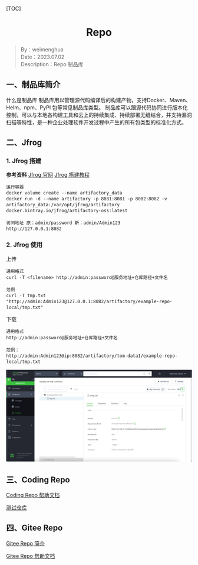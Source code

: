 [TOC]

<h1 align="center">Repo</h1>

> By：weimenghua  
> Date：2023.07.02  
> Description：Repo 制品库 



## 一、制品库简介
什么是制品库 制品库用以管理源代码编译后的构建产物，支持Docker、Maven、Helm、npm、PyPI 包等常见制品库类型。 制品库可以跟源代码协同进行版本化控制，可以与本地各构建工具和云上的持续集成、持续部署无缝结合，并支持漏洞扫描等特性，是一种企业处理软件开发过程中产生的所有包类型的标准化方式。



## 二、Jfrog
### 1. Jfrog 搭建

**参考资料**
[Jfrog 官网](https://www.jfrogchina.com/)
[Jfrog 搭建教程](https://jfrog.com/help/r/jfrog-installation-setup-documentation/installing-artifactory)

```
运行容器
docker volume create --name artifactory_data
docker run -d --name artifactory -p 8081:8081 -p 8082:8082 -v artifactory_data:/var/opt/jfrog/artifactory docker.bintray.io/jfrog/artifactory-oss:latest

访问地址 原：admin/password 新：admin/Admin123
http://127.0.0.1:8082
```

### 2. Jfrog 使用

上传
```
通用格式
curl -T <filename> http://admin:password@服务地址+仓库路径+文件名

范例
curl -T tmp.txt "http://admin:Admin123@127.0.0.1:8082/artifactory/example-repo-local/tmp.txt"
```

下载
```
通用格式
http://admin:password@服务地址+仓库路径+文件名

范例：
http://admin:Admin123@ip:8082/artifactory/tom-data1/example-repo-local/tmp.txt
```

![](../Mixinfo/img/jfrog_artifactory.png)



## 三、Coding Repo

[Coding Repo 帮助文档](https://coding.net/help/docs/artifacts/intro.html)

[测试仓库](https://gitee.com/iewiewiew/wei-test-giteego)



## 四、Gitee Repo

[Gitee Repo 简介](https://gitee.com/repo)

[Gitee Repo 帮助文档](https://osc.gitee.work/help/#/repo/)